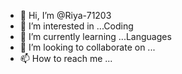 - 👋 Hi, I’m @Riya-71203
- 👀 I’m interested in ...Coding
- 🌱 I’m currently learning ...Languages
- 💞️ I’m looking to collaborate on ...
- 📫 How to reach me ...

<!---
Riya-71203/Riya-71203 is a ✨ special ✨ repository because its `README.md` (this file) appears on your GitHub profile.
You can click the Preview link to take a look at your changes.
--->
